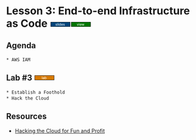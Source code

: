 # Lesson 3: End-to-end Infrastructure as Code [![slides](../_images/slides-clean.png)](slides/june-DSO-bootcamp-week-six-lesson-three.pdf)[![view](../_images/view-clean.png)](https://speakerdeck.com/devsecops/devsecops-bootcamp-week-6-lesson-3)

## Agenda

```
* AWS IAM
```

## Lab #3 [![slides](../_images/lab-clean.png)](labs/LAB-3.md)

```
* Establish a Foothold
* Hack the Cloud
```

## Resources
* [Hacking the Cloud for Fun and Profit](https://www.youtube.com/watch?v=ImCqakDbzcY)
